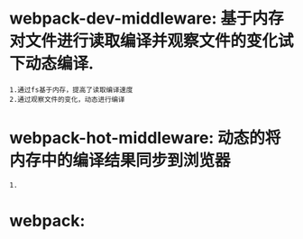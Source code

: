 # webpack-dev-middleware: 基于内存对文件进行读取编译并观察文件的变化试下动态编译.
	1.通过fs基于内存，提高了读取编译速度
	2.通过观察文件的变化，动态进行编译

# webpack-hot-middleware: 动态的将内存中的编译结果同步到浏览器
	1.
	
# webpack:	
